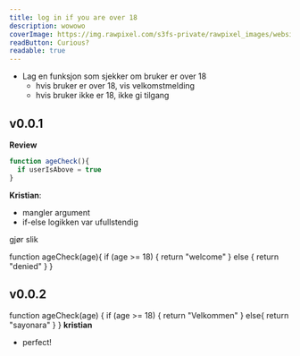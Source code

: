 ```yaml
---
title: log in if you are over 18
description: wowowo
coverImage: https://img.rawpixel.com/s3fs-private/rawpixel_images/website_content/pd48batch9-10-nap_1.jpg?w=1000&dpr=1&fit=default&crop=default&q=65&vib=3&con=3&usm=15&bg=F4F4F3&ixlib=js-2.2.1&s=2c65ba4fca60aae1f04eead317aeb992
readButton: Curious?
readable: true
---
```



- Lag en funksjon som sjekker om bruker er over 18
  - hvis bruker er over 18, vis velkomstmelding
  - hvis bruker ikke er 18, ikke gi tilgang


## v0.0.1

**Review**

```js
function ageCheck(){
  if userIsAbove = true
}

```

**Kristian**:

- mangler argument
- if-else logikken var ufullstendig

gjør slik

function ageCheck(age){
  if (age >= 18) {
    return "welcome"
  }
  else {
    return "denied"
  }
}

## v0.0.2

function ageCheck(age) {
  if (age >= 18) {
    return "Velkommen"
  }
  else{
    return "sayonara"
  }
}
**kristian**

- perfect!
